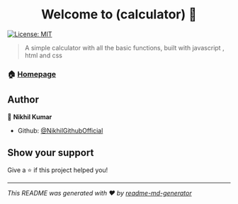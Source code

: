 <h1 align="center">Welcome to (calculator) 👋</h1>
<p>
  <a href="#" target="_blank">
    <img alt="License: MIT" src="https://img.shields.io/badge/License-MIT-yellow.svg" />
  </a>
</p>

> A simple calculator with all the basic functions, built with javascript , html and css

### 🏠 [Homepage](https://nikhilgithubofficial.github.io/calculator/)

## Author

👤 **Nikhil Kumar**

* Github: [@NikhilGithubOfficial](https://github.com/NikhilGithubOfficial)

## Show your support

Give a ⭐️ if this project helped you!

***
_This README was generated with ❤️ by [readme-md-generator](https://github.com/kefranabg/readme-md-generator)_